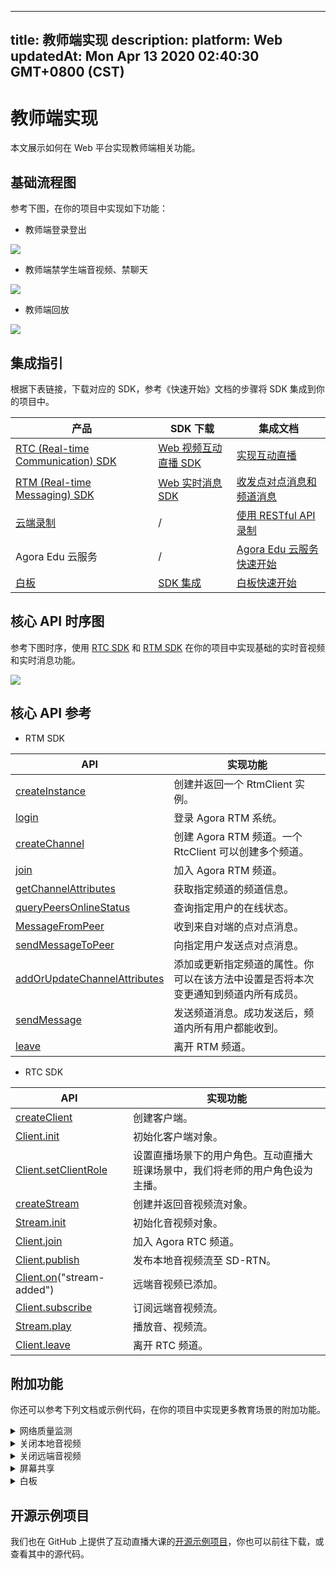 
---
title: 教师端实现
description: 
platform: Web
updatedAt: Mon Apr 13 2020 02:40:30 GMT+0800 (CST)
---
# 教师端实现
本文展示如何在 Web 平台实现教师端相关功能。

## 基础流程图

参考下图，在你的项目中实现如下功能：

- 教师端登录登出

![](https://web-cdn.agora.io/docs-files/1579590511706)

- 教师端禁学生端音视频、禁聊天

![](https://web-cdn.agora.io/docs-files/1579576746219)

- 教师端回放

![](https://web-cdn.agora.io/docs-files/1579576003209)

## 集成指引

根据下表链接，下载对应的 SDK，参考《快速开始》文档的步骤将 SDK 集成到你的项目中。


| 产品 | SDK 下载 | 集成文档 |
| ---------------- | ---------------- | ---------------- | 
| [RTC (Real-time Communication) SDK](https://docs.agora.io/cn/Interactive%20Broadcast/product_live?platform=All%20Platforms)      | [ Web 视频互动直播 SDK](https://docs.agora.io/cn/Interactive%20Broadcast/downloads)      | [实现互动直播](https://docs.agora.io/cn/Interactive%20Broadcast/start_live_web?platform=Web) |
| [RTM (Real-time Messaging) SDK](https://docs.agora.io/cn/Real-time-Messaging/product_rtm?platform=All%20Platforms) | [Web 实时消息 SDK](https://docs.agora.io/cn/Real-time-Messaging/downloads) | [收发点对点消息和频道消息](https://docs.agora.io/cn/Real-time-Messaging/messaging_web?platform=Web) |
| [云端录制](https://docs.agora.io/cn/cloud-recording/product_cloud_recording?platform=All%20Platforms) | / | [使用 RESTful API 录制](https://docs.agora.io/cn/cloud-recording/cloud_recording_rest?platform=All%20Platforms) |
| Agora Edu 云服务 | / | [Agora Edu 云服务快速开始](https://github.com/AgoraIO-Usecase/eEducation/wiki/Agora-Edu-%E4%BA%91%E6%9C%8D%E5%8A%A1) |
| [白板](https://developer.netless.link/docs/javascript/overview/js-outline/) | [SDK 集成](https://developer.netless.link/docs/javascript/guide/js-sdk/) | [白板快速开始](https://developer.netless.link/docs/javascript/quick-start/js-precondition/) |


## 核心 API 时序图

参考下图时序，使用 [RTC SDK](https://docs.agora.io/cn/Agora%20Platform/terms?platform=All%20Platforms#agora-rtc-sdk) 和 [RTM SDK](https://docs.agora.io/cn/Agora%20Platform/terms?platform=All%20Platforms#agora-rtm-sdk) 在你的项目中实现基础的实时音视频和实时消息功能。

![](https://web-cdn.agora.io/docs-files/1579577240258)

## 核心 API 参考

- RTM SDK

| API | 实现功能 | 
| ---------------- | ---------------- | 
| [createInstance](https://docs.agora.io/cn/Real-time-Messaging/API%20Reference/RTM_web/modules/agorartm.html#createinstance)      | 创建并返回一个 RtmClient 实例。      |
| [login](https://docs.agora.io/cn/Real-time-Messaging/API%20Reference/RTM_web/classes/rtmclient.html#login) | 登录 Agora RTM 系统。 |
| [createChannel](https://docs.agora.io/cn/Real-time-Messaging/API%20Reference/RTM_web/classes/rtmclient.html#createchannel) | 创建 Agora RTM 频道。一个 RtcClient 可以创建多个频道。 |
| [join](https://docs.agora.io/cn/Real-time-Messaging/API%20Reference/RTM_web/classes/rtmchannel.html#join) | 加入 Agora RTM 频道。|
| [getChannelAttributes](https://docs.agora.io/cn/Real-time-Messaging/API%20Reference/RTM_web/classes/rtmclient.html#getchannelattributes) | 获取指定频道的频道信息。|
| [queryPeersOnlineStatus](https://docs.agora.io/cn/Real-time-Messaging/API%20Reference/RTM_web/classes/rtmclient.html#querypeersonlinestatus) | 查询指定用户的在线状态。|
| [MessageFromPeer](https://docs.agora.io/cn/Real-time-Messaging/API%20Reference/RTM_web/interfaces/rtmevents.rtmclientevents.html#messagefrompeer) | 收到来自对端的点对点消息。|
| [sendMessageToPeer](https://docs.agora.io/cn/Real-time-Messaging/API%20Reference/RTM_web/classes/rtmclient.html#sendmessagetopeer) | 向指定用户发送点对点消息。|
| [addOrUpdateChannelAttributes](https://docs.agora.io/cn/Real-time-Messaging/API%20Reference/RTM_web/classes/rtmclient.html#addorupdatechannelattributes) | 添加或更新指定频道的属性。你可以在该方法中设置是否将本次变更通知到频道内所有成员。|
| [sendMessage](https://docs.agora.io/cn/Real-time-Messaging/API%20Reference/RTM_web/classes/rtmchannel.html#sendmessage) | 发送频道消息。成功发送后，频道内所有用户都能收到。|
| [leave](https://docs.agora.io/cn/Real-time-Messaging/API%20Reference/RTM_web/classes/rtmchannel.html#leave) | 离开 RTM 频道。|

- RTC SDK

| API | 实现功能 |
| ---------------- | ---------------- |
| [createClient](https://docs.agora.io/cn/Real-time-Messaging/API%20Reference/web/globals.html#createclient)      | 创建客户端。      |
| [Client.init](https://docs.agora.io/cn/Real-time-Messaging/API%20Reference/web/interfaces/agorartc.client.html#init) | 初始化客户端对象。 |
| [Client.setClientRole](https://docs.agora.io/cn/Real-time-Messaging/API%20Reference/web/interfaces/agorartc.client.html#setclientrole) | 设置直播场景下的用户角色。互动直播大班课场景中，我们将老师的用户角色设为主播。|
| [createStream](https://docs.agora.io/cn/Real-time-Messaging/API%20Reference/web/globals.html#createstream) | 创建并返回音视频流对象。 |
| [Stream.init](https://docs.agora.io/cn/Real-time-Messaging/API%20Reference/web/interfaces/agorartc.stream.html#init) | 初始化音视频对象。 |
| [Client.join](https://docs.agora.io/cn/Real-time-Messaging/API%20Reference/web/interfaces/agorartc.client.html#join) | 加入 Agora RTC 频道。 |
| [Client.publish](https://docs.agora.io/cn/Real-time-Messaging/API%20Reference/web/interfaces/agorartc.client.html#publish) | 发布本地音视频流至 SD-RTN。 |
| [Client.on](https://docs.agora.io/cn/Real-time-Messaging/API%20Reference/web/interfaces/agorartc.client.html#on)("stream-added") | 远端音视频已添加。 |
| [Client.subscribe](https://docs.agora.io/cn/Real-time-Messaging/API%20Reference/web/interfaces/agorartc.client.html#subscribe) | 订阅远端音视频流。|
| [Stream.play](https://docs.agora.io/cn/Real-time-Messaging/API%20Reference/web/interfaces/agorartc.stream.html#play) | 播放音、视频流。|
| [Client.leave](https://docs.agora.io/cn/Real-time-Messaging/API%20Reference/web/interfaces/agorartc.client.html#leave) | 离开 RTC 频道。 |

## 附加功能

你还可以参考下列文档或示例代码，在你的项目中实现更多教育场景的附加功能。


<details>
<summary>网络质量监测</summary>
你可以通过使用 RTC SDK 的 <code>on("network-quality")</code> 回调，实时监控通话中每个用户的网络上下行 last mile 网络质量。
更多质量透明相关方法，可参考如下文档：
<li><a href="https://docs.agora.io/cn/Interactive%20Broadcast/lastmile_quality_web?platform=Web">通话前网络质量探测</a></li>
<li><a href="https://docs.agora.io/cn/Interactive%20Broadcast/in-call_quality_web?platform=Web">通话中质量监测</a></li>
</details>
<details>
<summary>关闭本地音视频</summary>
你可以通过调用 RTC SDK 的如下方法，实现相关功能：
	<li>调用 <code>muteAudio</code> 或 <code>unmuteAudio</code>关闭或重新开启本地音频。</li>
	<li>调用 <code>muteVideo</code> 或 <code>unmuteVideo</code> 关闭或重新开启本地视频。</li>
</details>
 
<details>
<summary>关闭远端音视频</summary>
你需要联合调用 RTM SDK 和 RTC SDK 的方法，实现该功能：
<ol>
	<li>教师端调用 <code>sendMessageToPeer</code> 方法，给学生发送点对点消息，通知学生关闭音视频。</li>
	<li>学生端调用对应的 <code>mute</code> 方法关闭本地的音视频。</li>
</ol>
</details>
<details>
<summary>屏幕共享</summary>
根据你的浏览器，参考如下文档实现屏幕共享功能：
<li><a href="https://docs.agora.io/cn/Interactive%20Broadcast/screensharing_web?platform=Web#a-name--chromeachrome-%E5%B1%8F%E5%B9%95%E5%85%B1%E4%BA%AB">Chrome 屏幕共享</a></li>
<li><a href="https://docs.agora.io/cn/Interactive%20Broadcast/screensharing_web?platform=Web#a-nameffafirefox-%E5%B1%8F%E5%B9%95%E5%85%B1%E4%BA%AB">Firefox 屏幕共享</a></li>
</details>

<details>
<summary>白板</summary>
参考下列常用功能文档，在你的项目中实现白板相关功能。
	<li><a href="https://developer.netless.link/docs/javascript/features/js-document/">文档转换</a></li>
	<li><a href="https://developer.netless.link/docs/javascript/features/js-state/">状态监听</a></li>
	<li><a href="https://developer-en.netless.link/docs/javascript/features/js-tools/">使用教具</a></li>
	<li><a href="https://developer-en.netless.link/docs/javascript/features/js-view/">视角操作</a></li>
	<li><a href="https://developer.netless.link/docs/javascript/features/js-operation/">白板操作</a></li>
	<li><a href="https://developer.netless.link/docs/javascript/features/js-scenes/">页面（场景）管理</a></li>
</details>


## 开源示例项目

我们也在 GitHub 上提供了互动直播大课的[开源示例项目](https://github.com/AgoraIO-Usecase/eEducation/tree/master/education_web)，你也可以前往下载，或查看其中的源代码。
